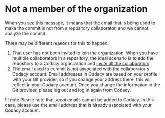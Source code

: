 # Not a member of the organization

When you see this message, it means that the email that is being used to make the commit is not from a repository collaborator, and we cannot analyze the commit.

There may be different reasons for this to happen:

1.  That user has not been invited to join the organization. When you have multiple collaborators in a repository, the ideal scenario is to add the repository to a Codacy organization and [invite all the collaborators](../../organizations/manual-organizations/creating-and-managing-teams.md).
2.  The email used to commit is not associated with the collaborator's Codacy account. Email addresses in Codacy are based on your profile with your Git provider, so if you change your address there, this will reflect in your Codacy account. Once you change the information in the Git provider, please log out and log in again from Codacy.

!!! note
    Please note that _.local_ emails cannot be added to Codacy. In this case, please use the email address that is already associated with your Codacy account.
